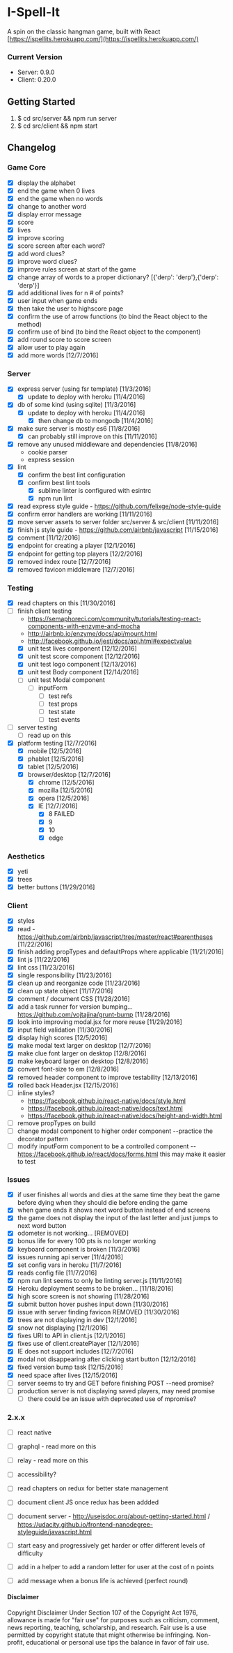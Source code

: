 # I-Spell-It
A spin on the classic hangman game, built with React [https://ispellits.herokuapp.com/](https://ispellits.herokuapp.com/)

### Current Version
- Server: 0.9.0
- Client: 0.20.0

## Getting Started
1. $ cd src/server && npm run server
2. $ cd src/client && npm start

## Changelog

### Game Core
- [x] display the alphabet
- [x] end the game when 0 lives 
- [x] end the game when no words
- [x] change to another word
- [x] display error message
- [x] score
- [x] lives
- [x] improve scoring
- [x] score screen after each word?
- [x] add word clues?
- [x] improve word clues?
- [x] improve rules screen at start of the game
- [x] change array of words to a proper dictionary? [{'derp': 'derp'},{'derp': 'derp'}] 
- [x] add additional lives for n # of points?
- [x] user input when game ends
- [x] then take the user to highscore page    
- [x] confirm the use of arrow functions (to bind the React object to the method)
- [x] confirm use of bind (to bind the React object to the component)
- [x] add round score to score screen
- [x] allow user to play again
- [x] add more words [12/7/2016]
 
### Server
- [x] express server (using fsr template) [11/3/2016]
	- [x] update to deploy with heroku [11/4/2016]
- [x] db of some kind (using sqlite) [11/3/2016]
	- [x] update to deploy with heroku [11/4/2016]
		- [x] then change db to mongodb [11/4/2016]
- [x] make sure server is mostly es6 [11/8/2016]
	- [x] can probably still improve on this [11/11/2016]
- [x] remove any unused middleware and dependencies [11/8/2016]
	- cookie parser
	- express session
- [x] lint
	- [x] confirm the best lint configuration 
	- [x] confirm best lint tools
		- [x] sublime linter is configured with esintrc
		- [x] npm run lint 
- [x] read express style guide - https://github.com/felixge/node-style-guide
- [x] confirm error handlers are working [11/11/2016]
- [x] move server assets to server folder src/server & src/client [11/11/2016]
- [x] finish js style guide - https://github.com/airbnb/javascript [11/15/2016]
- [x] comment [11/12/2016]
- [x] endpoint for creating a player [12/1/2016]
- [x] endpoint for getting top players [12/2/2016]
- [x] removed index route [12/7/2016]
- [x] removed favicon middleware [12/7/2016]

### Testing
- [x] read chapters on this [11/30/2016]
- [ ] finish client testing
	- https://semaphoreci.com/community/tutorials/testing-react-components-with-enzyme-and-mocha
	- http://airbnb.io/enzyme/docs/api/mount.html
	- http://facebook.github.io/jest/docs/api.html#expectvalue
	- [x] unit test lives component [12/12/2016]
	- [x] unit test score component [12/12/2016]
	- [x] unit test logo component [12/13/2016]
	- [x] unit test Body component [12/14/2016]
	- [ ] unit test Modal component
		- [ ] inputForm
			- [ ] test refs
			- [ ] test props
			- [ ] test state
			- [ ] test events
		
- [ ] server testing 
	- [ ] read up on this
- [x] platform testing [12/7/2016]
	- [x] mobile [12/5/2016]
	- [x] phablet [12/5/2016]
	- [x] tablet [12/5/2016]
	- [x] browser/desktop [12/7/2016]
		- [x] chrome [12/5/2016]
		- [x] mozilla [12/5/2016]
		- [x] opera [12/5/2016]
		- [x] IE [12/7/2016]
			- [x] 8	FAILED 
			- [x] 9 
			- [x] 10 
			- [x] edge 

### Aesthetics
- [x] yeti
- [x] trees
- [x] better buttons [11/29/2016]

### Client
- [x] styles
- [x] read - https://github.com/airbnb/javascript/tree/master/react#parentheses [11/22/2016]
- [x] finish adding propTypes and defaultProps where applicable [11/21/2016]
- [x] lint js [11/22/2016]
- [x] lint css [11/23/2016]
- [x] single responsibility [11/23/2016]
- [x] clean up and reorganize code [11/23/2016]
- [x] clean up state object [11/17/2016]
- [x] comment / document CSS [11/28/2016]
- [x] add a task runner for version bumping... https://github.com/vojtajina/grunt-bump [11/28/2016]
- [x] look into improving modal.jsx for more reuse [11/29/2016]
- [x] input field validation [11/30/2016]
- [x] display high scores [12/5/2016]
- [x] make modal text larger on desktop [12/7/2016]
- [x] make clue font larger on desktop [12/8/2016]
- [x] make keyboard larger on desktop [12/8/2016]
- [x] convert font-size to em [12/8/2016]
- [x] removed header component to improve testability [12/13/2016]
- [x] rolled back Header.jsx [12/15/2016]
- [ ] inline styles?
	- https://facebook.github.io/react-native/docs/style.html
	- https://facebook.github.io/react-native/docs/text.html
	- https://facebook.github.io/react-native/docs/height-and-width.html
- [ ] remove propTypes on build 
- [ ] change modal component to higher order component --practice the decorator pattern
- [ ] modify inputForm component to be a controlled component -- https://facebook.github.io/react/docs/forms.html this may make it easier to test

### Issues
- [x] if user finishes all words and dies at the same time they beat the game before dying when they should die before ending the game
- [x] when game ends it shows next word button instead of end screens
- [x] the game does not display the input of the last letter and just jumps to next word button
- [x] odometer is not working... [REMOVED]
- [x] bonus life for every 100 pts is no longer working
- [x] keyboard component is broken [11/3/2016]
- [x] issues running api server [11/4/2016]
- [x] set config vars in heroku [11/7/2016]
- [x] reads config file [11/7/2016]
- [x] npm run lint seems to only be linting server.js [11/11/2016]
- [x] Heroku deployment seems to be broken... [11/18/2016]
- [x] high score screen is not showing [11/28/2016]
- [x] submit button hover pushes input down [11/30/2016]
- [x] issue with server finding favicon REMOVED [11/30/2016]
- [x] trees are not displaying in dev [12/1/2016]
- [x] snow not displaying [12/1/2016]
- [x] fixes URI to API in client.js [12/1/2016]
- [x] fixes use of client.createPlayer [12/1/2016]
- [x] IE does not support includes [12/7/2016]
- [x] modal not disappearing after clicking start button [12/12/2016]
- [x] fixed version bump task [12/15/2016]
- [x] need space after lives [12/15/2016]
- [ ] server seems to try and GET before finishing POST --need promise?
- [ ] production server is not displaying saved players, may need promise
	- [ ] there could be an issue with deprecated use of mpromise?

### 2.x.x
- [ ] react native	
- [ ] graphql - read more on this
- [ ] relay - read more on this
- [ ] accessibility?
- [ ] read chapters on redux for better state management
- [ ] document client JS once redux has been addded
- [ ] document server - http://usejsdoc.org/about-getting-started.html / https://udacity.github.io/frontend-nanodegree-styleguide/javascript.html
- [ ] start easy and progressively get harder or offer different levels of difficulty
- [ ] add in a helper to add a random letter for user at the cost of n points
- [ ] add message when a bonus life is achieved (perfect round)


#### Disclaimer
Copyright Disclaimer Under Section 107 of the Copyright Act 1976, allowance is made for "fair use" for purposes such as criticism, comment, news reporting, teaching, scholarship, and research. Fair use is a use permitted by copyright statute that might otherwise be infringing. Non-profit, educational or personal use tips the balance in favor of fair use.